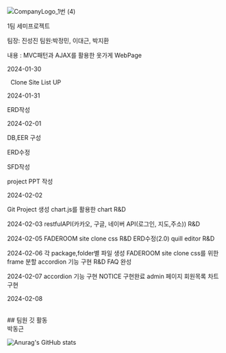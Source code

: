 
![CompanyLogo_1번 (4)](https://github.com/zlzlwn/Team1_project/assets/83982135/e10b44d6-fe51-48ab-afe7-cb36be84182d)


1팀 세미프로젝트

팀장: 진성진 팀원:박정민, 이대근, 박지환

내용 : MVC패턴과 AJAX를 활용한 옷가게 WebPage

2024-01-30<h>

&nbsp; Clone Site List UP 

2024-01-31

ERD작성

2024-02-01

  DB,EER 구성

  ERD수정

  SFD작성

  project PPT 작성

2024-02-02

 Git Project 생성
 chart.js를 활용한 chart R&D

2024-02-03
restfulAPI(카카오, 구글, 네이버 API(로그인, 지도,주소)) R&D
 

2024-02-05
FADEROOM site clone css R&D
ERD수정(2.0)
quill editor R&D
 


2024-02-06
각 package,folder별 파일 생성
FADEROOM site clone css를 위한 frame 분할
accordion 기능 구현 R&D 
FAQ 완성

2024-02-07
accordion 기능 구현
NOTICE 구현완료
admin 페이지 회원목록 차트 구현 

2024-02-08



<br>
## 팀원 깃 활동
<br>
박동근<br>

![Anurag's GitHub stats](https://github-readme-stats.vercel.app/api?username=zlzlwn&show_icons=true&theme=radical)
<br>




